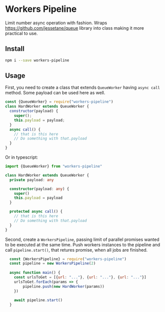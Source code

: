 # Workers Pipeline

Limit number async operation with fashion. Wraps https://github.com/jessetane/queue library into class making it more practical to use.

## Install

```bash
npm i --save workers-pipeline
```

## Usage

First, you need to create a class that extends `QueueWorker` having `async call` method. Some payload can be used here as well.

```js
const {QueueWorker} = require("workers-pipeline")
class HardWorker extends QueueWorker {
  constructor(payload) {
    super();
    this.payload = payload;
  }
  async call() {
    // that is this here
    // Do something with that.payload
  }
}
```

Or in typescript:

```typescript
import {QueueWorker} from "workers-pipeline"

class HardWorker extends QueueWorker {
  private payload: any

  constructor(payload: any) {
    super()
    this.payload = payload
  }

  protected async call() {
    // that is this here
    // Do something with that.payload
  }
}
```

Second, create a `WorkersPipeline`, passing limit of parallel promises wanted to be executed at the same time. Push workers instances to the pipeline and call `pipeline.start()`, that retures promise, when all jobs are finished.

```js
  const {WorkersPipeline} = require("workers-pipeline")
  const pipeline = new WorkersPipeline(2)
  
  async function main() {
    const urlsToGet = [{url: "..."}, {url: "..."}, {url: "..."}]
    urlsToGet.forEach(params => {
        pipeline.push(new HardWorker(params))
    })
  
    await pipeline.start()
  }
```
